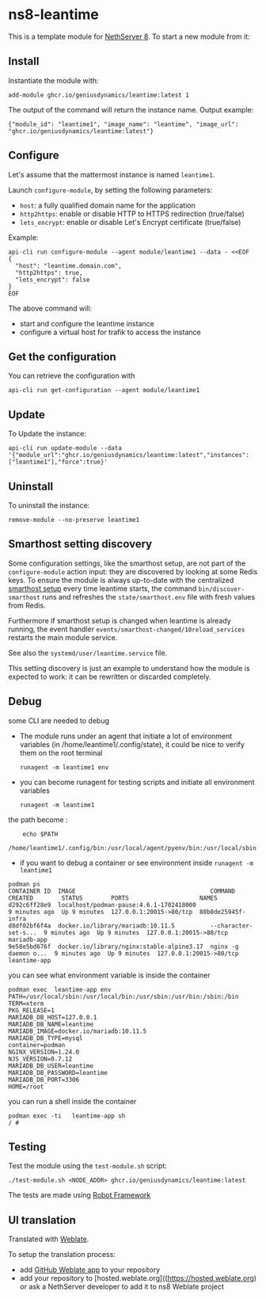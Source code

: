 # ns8-leantime

This is a template module for [NethServer 8](https://github.com/NethServer/ns8-core).
To start a new module from it:


## Install

Instantiate the module with:

    add-module ghcr.io/geniusdynamics/leantime:latest 1

The output of the command will return the instance name.
Output example:

    {"module_id": "leantime1", "image_name": "leantime", "image_url": "ghcr.io/geniusdynamics/leantime:latest"}

## Configure

Let's assume that the mattermost instance is named `leantime1`.

Launch `configure-module`, by setting the following parameters:
- `host`: a fully qualified domain name for the application
- `http2https`: enable or disable HTTP to HTTPS redirection (true/false)
- `lets_encrypt`: enable or disable Let's Encrypt certificate (true/false)


Example:

```
api-cli run configure-module --agent module/leantime1 --data - <<EOF
{
  "host": "leantime.domain.com",
  "http2https": true,
  "lets_encrypt": false
}
EOF
```

The above command will:
- start and configure the leantime instance
- configure a virtual host for trafik to access the instance

## Get the configuration
You can retrieve the configuration with

```
api-cli run get-configuration --agent module/leantime1
```
## Update

To Update the instance:

```shell
api-cli run update-module --data '{"module_url":"ghcr.io/geniusdynamics/leantime:latest","instances":["leantime1"],"force":true}'
```

## Uninstall

To uninstall the instance:

    remove-module --no-preserve leantime1

## Smarthost setting discovery

Some configuration settings, like the smarthost setup, are not part of the
`configure-module` action input: they are discovered by looking at some
Redis keys.  To ensure the module is always up-to-date with the
centralized [smarthost
setup](https://geniusdynamics.github.io/ns8-core/core/smarthost/) every time
leantime starts, the command `bin/discover-smarthost` runs and refreshes
the `state/smarthost.env` file with fresh values from Redis.

Furthermore if smarthost setup is changed when leantime is already
running, the event handler `events/smarthost-changed/10reload_services`
restarts the main module service.

See also the `systemd/user/leantime.service` file.

This setting discovery is just an example to understand how the module is
expected to work: it can be rewritten or discarded completely.

## Debug

some CLI are needed to debug

- The module runs under an agent that initiate a lot of environment variables (in /home/leantime1/.config/state), it could be nice to verify them
on the root terminal

    `runagent -m leantime1 env`

- you can become runagent for testing scripts and initiate all environment variables
  
    `runagent -m leantime1`

 the path become : 
```
    echo $PATH
    /home/leantime1/.config/bin:/usr/local/agent/pyenv/bin:/usr/local/sbin:/usr/local/bin:/usr/sbin:/usr/bin:/usr/
```

- if you want to debug a container or see environment inside
 `runagent -m leantime1`
 ```
podman ps
CONTAINER ID  IMAGE                                      COMMAND               CREATED        STATUS        PORTS                    NAMES
d292c6ff28e9  localhost/podman-pause:4.6.1-1702418000                          9 minutes ago  Up 9 minutes  127.0.0.1:20015->80/tcp  80b8de25945f-infra
d8df02bf6f4a  docker.io/library/mariadb:10.11.5          --character-set-s...  9 minutes ago  Up 9 minutes  127.0.0.1:20015->80/tcp  mariadb-app
9e58e5bd676f  docker.io/library/nginx:stable-alpine3.17  nginx -g daemon o...  9 minutes ago  Up 9 minutes  127.0.0.1:20015->80/tcp  leantime-app
```

you can see what environment variable is inside the container
```
podman exec  leantime-app env
PATH=/usr/local/sbin:/usr/local/bin:/usr/sbin:/usr/bin:/sbin:/bin
TERM=xterm
PKG_RELEASE=1
MARIADB_DB_HOST=127.0.0.1
MARIADB_DB_NAME=leantime
MARIADB_IMAGE=docker.io/mariadb:10.11.5
MARIADB_DB_TYPE=mysql
container=podman
NGINX_VERSION=1.24.0
NJS_VERSION=0.7.12
MARIADB_DB_USER=leantime
MARIADB_DB_PASSWORD=leantime
MARIADB_DB_PORT=3306
HOME=/root
```

you can run a shell inside the container

```
podman exec -ti   leantime-app sh
/ # 
```
## Testing

Test the module using the `test-module.sh` script:


    ./test-module.sh <NODE_ADDR> ghcr.io/geniusdynamics/leantime:latest

The tests are made using [Robot Framework](https://robotframework.org/)

## UI translation

Translated with [Weblate](https://hosted.weblate.org/projects/ns8/).

To setup the translation process:

- add [GitHub Weblate app](https://docs.weblate.org/en/latest/admin/continuous.html#github-setup) to your repository
- add your repository to [hosted.weblate.org]((https://hosted.weblate.org) or ask a NethServer developer to add it to ns8 Weblate project
